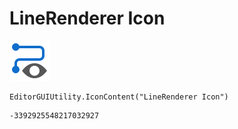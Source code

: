 # LineRenderer Icon
![](/img/LineRenderer%20Icon.png)

``` CSharp
EditorGUIUtility.IconContent("LineRenderer Icon")
```
```
-3392925548217032927
```
